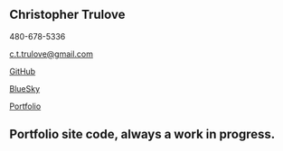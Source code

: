 ## Christopher Trulove

480-678-5336

c.t.trulove@gmail.com

[GitHub](https://github.com/OhkaBaka)

[BlueSky](https://bsky.app/profile/ohkabaka.bsky.social)

[Portfolio](http://code.trulove.cc)


## Portfolio site code, always a work in progress.